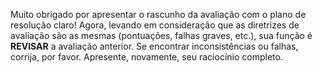 Muito obrigado por apresentar o rascunho da avaliação com o plano de resolução claro! Agora, levando em consideração que as diretrizes de avaliação são as mesmas (pontuações, falhas graves, etc.), sua função é **REVISAR** a avaliação anterior. Se encontrar inconsistências ou falhas, corrija, por favor. Apresente, novamente, seu raciocínio completo.